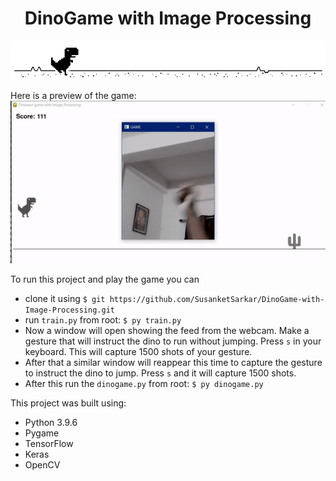 # <h1 align="center"> DinoGame with Image Processing </h1>
<img src="https://github.com/SusanketSarkar/DinoGame-with-Image-Processing/blob/main/images/dinogame.png" alt="Dino Game" style="float: center;"/>

Here is a preview of the game:
![](https://github.com/SusanketSarkar/DinoGame-with-Image-Processing/blob/main/images/example01.gif)

To run this project and play the game you can 
  - clone it using ```$ git https://github.com/SusanketSarkar/DinoGame-with-Image-Processing.git ```
  - run ```train.py``` from root: ```$ py train.py ```
  - Now a window will open showing the feed from the webcam. Make a gesture that will instruct the dino to run without jumping. Press ```s```  in your keyboard. This will capture 1500 shots of your gesture. 
  - After that a similar window will reappear this time to capture the gesture to instruct the dino to jump. Press ```s``` and it will capture 1500 shots.
  - After this run the ```dinogame.py``` from root: ```$ py dinogame.py ```


This project was built using:
- Python 3.9.6
- Pygame
- TensorFlow 
- Keras
- OpenCV

